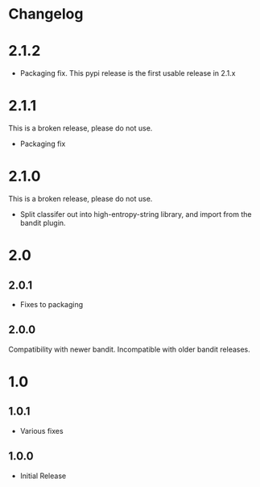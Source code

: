 # Changelog

# 2.1.2

* Packaging fix. This pypi release is the first usable release in 2.1.x

# 2.1.1

This is a broken release, please do not use.

* Packaging fix

# 2.1.0

This is a broken release, please do not use.

* Split classifer out into high-entropy-string library, and import from the
  bandit plugin.

# 2.0

## 2.0.1

* Fixes to packaging

## 2.0.0

Compatibility with newer bandit. Incompatible with older bandit releases.

# 1.0

## 1.0.1

* Various fixes

## 1.0.0

* Initial Release
